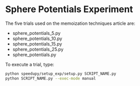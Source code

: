 # Sphere Potentials Experiment

The five trials used on the memoization techniques article are:

- sphere_potentials_5.py
- sphere_potentials_10.py
- sphere_potentials_15.py
- sphere_potentials_25.py
- sphere_potentials.py

To execute a trial, type:

```bash
python speedupy/setup_exp/setup.py SCRIPT_NAME.py
python SCRIPT_NAME.py --exec-mode manual
```
